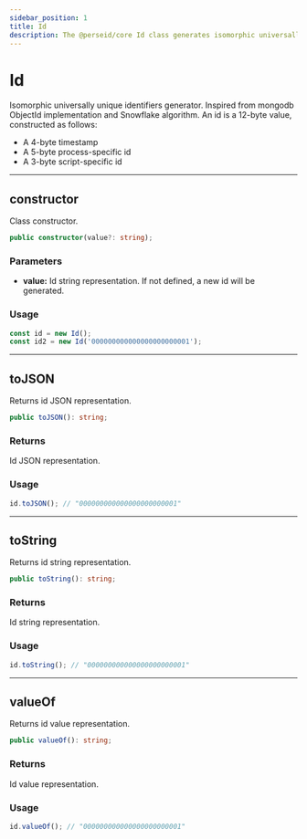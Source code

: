 ```yaml
---
sidebar_position: 1
title: Id
description: The @perseid/core Id class generates isomorphic universally unique identifiers.
---
```


# Id

Isomorphic universally unique identifiers generator. Inspired from mongodb ObjectId implementation
and Snowflake algorithm. An id is a 12-byte value, constructed as follows:
- A 4-byte timestamp
- A 5-byte process-specific id
- A 3-byte script-specific id

---

## constructor

Class constructor.

```typescript
public constructor(value?: string);
```

### Parameters

- **value:** Id string representation. If not defined, a new id will be generated.

### Usage

```typescript
const id = new Id();
const id2 = new Id('000000000000000000000001');
```

---

## toJSON

Returns id JSON representation.

```typescript
public toJSON(): string;
```

### Returns

Id JSON representation.

### Usage

```typescript
id.toJSON(); // "000000000000000000000001"
```

---

## toString

Returns id string representation.

```typescript
public toString(): string;
```

### Returns

Id string representation.

### Usage

```typescript
id.toString(); // "000000000000000000000001"
```

---

## valueOf

Returns id value representation.

```typescript
public valueOf(): string;
```

### Returns

Id value representation.

### Usage

```typescript
id.valueOf(); // "000000000000000000000001"
```
